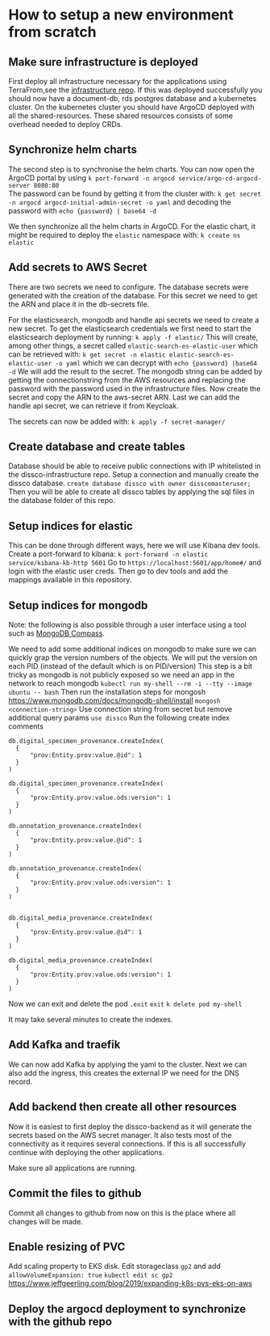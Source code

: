 # How to setup a new environment from scratch

## Make sure infrastructure is deployed
First deploy all infrastructure necessary for the applications using TerraFrom,see the [infrastructure repo](https://github.com/DiSSCo/dissco-core-infrastructure). 
If this was deployed successfully you should now have a document-db, rds postgres database and a kubernetes cluster. 
On the kubernetes cluster you should have ArgoCD deployed with all the shared-resources. 
These shared resources consists of some overhead needed to deploy CRDs.

## Synchronize helm charts
The second step is to synchronise the helm charts. 
You can now open the ArgoCD portal by using `k port-forward -n argocd service/argo-cd-argocd-server 8080:80`  
The password can be found by getting it from the cluster with:
`k get secret -n argocd argocd-initial-admin-secret -o yaml`
and decoding the password with `echo {password} | base64 -d`

We then synchronize all the helm charts in ArgoCD.
For the elastic chart, it might be required to deploy the `elastic` namespace with:
`k create ns elastic`

## Add secrets to AWS Secret 
There are two secrets we need to configure.
The database secrets were generated with the creation of the database. 
For this secret we need to get the ARN and place it in the db-secrets file.

For the elasticsearch, mongodb and handle api secrets we need to create a new secret.
To get the elasticsearch credentials we first need to start the elasticsearch deployment by running:
`k apply -f elastic/`
This will create, among other things, a secret called `elastic-search-es-elastic-user` which can be retrieved with:
`k get secret -n elastic elastic-search-es-elastic-user -o yaml` which we can decrypt with `echo {password} |base64 -d`
We will add the result to the secret.
The mongodb string can be added by getting the connectionstring from the AWS resources and replacing the password with the password used in the infrastructure files.
Now create the secret and copy the ARN to the aws-secret ARN.
Last we can add the handle api secret, we can retrieve it from Keycloak.

The secrets can now be added with:
`k apply -f secret-manager/`

## Create database and create tables
Database should be able to receive public connections with IP whitelisted in the dissco-infrastructure repo.
Setup a connection and manually create the dissco database.
`create database dissco with owner disscomasteruser;`
Then you will be able to create all dissco tables by applying the sql files in the database folder of this repo.

## Setup indices for elastic
This can be done through different ways, here we will use Kibana dev tools.
Create a port-forward to kibana:
`k port-forward -n elastic service/kibana-kb-http 5601`
Go to `https://localhost:5601/app/home#/` and login with the elastic user creds.
Then go to dev tools and add the mappings available in this repository.

## Setup indices for mongodb

Note: the following is also possible through a user interface using a tool such as [MongoDB Compass](https://www.mongodb.com/products/tools/compass). 

We need to add some additional indices on mongodb to make sure we can quickly grap the version numbers of the objects.
We will put the version on each PID (instead of the default which is on PID/version)
This step is a bit tricky as mongodb is not publicly exposed so we need an app in the network to reach mongodb
`kubectl run my-shell --rm -i --tty --image ubuntu -- bash`
Then run the installation steps for mongosh
https://www.mongodb.com/docs/mongodb-shell/install
`mongosh <connection-string>` Use connection string from secret but remove additional query params
`use dissco`
Run the following create index comments
```
db.digital_specimen_provenance.createIndex(
  {
      "prov:Entity.prov:value.@id": 1
  }
)

db.digital_specimen_provenance.createIndex(
  {
      "prov:Entity.prov:value.ods:version": 1
  }
)

db.annotation_provenance.createIndex(
  {
      "prov:Entity.prov:value.@id": 1
  }
)

db.annotation_provenance.createIndex(
  {
      "prov:Entity.prov:value.ods:version": 1
  }
)


db.digital_media_provenance.createIndex(
  {
      "prov:Entity.prov:value.@id": 1
  }
)

db.digital_media_provenance.createIndex(
  {
      "prov:Entity.prov:value.ods:version": 1
  }
)
```

Now we can exit and delete the pod
`.exit`
`exit`
`k delete pod my-shell`

It may take several minutes to create the indexes.

## Add Kafka and traefik
We can now add Kafka by applying the yaml to the cluster.
Next we can also add the ingress, this creates the external IP we need for the DNS record.

## Add backend then create all other resources
Now it is easiest to first deploy the dissco-backend as it will generate the secrets based on the AWS secret manager.
It also tests most of the connectivity as it requires several connections.
If this is all successfully continue with deploying the other applications.

Make sure all applications are running.

## Commit the files to github
Commit all changes to github from now on this is the place where all changes will be made.

## Enable resizing of PVC 
Add scaling property to EKS disk.
Edit storageclass `gp2` and add `allowVolumeExpansion: true`
`kubectl edit sc gp2`
https://www.jeffgeerling.com/blog/2019/expanding-k8s-pvs-eks-on-aws

## Deploy the argocd deployment to synchronize with the github repo

